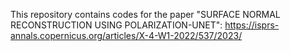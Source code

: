 This repository contains codes for the paper "SURFACE NORMAL RECONSTRUCTION USING POLARIZATION-UNET": https://isprs-annals.copernicus.org/articles/X-4-W1-2022/537/2023/
